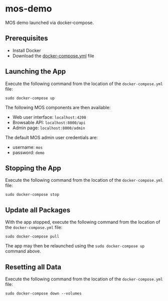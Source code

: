 # mos-demo

MOS demo launched via docker-compose.

## Prerequisites

* Install Docker
* Download the [docker-compose.yml](docker-compose.yml) file

## Launching the App

Execute the following command from the location of the `docker-compose.yml` file:
```
sudo docker-compose up
```

The following MOS components are then available:
* Web user interface: ``localhost:4200``
* Browsable API: ``localhost:8000/api``
* Admin page: ``localhost:8000/admin``

The default MOS admin user credentials are:
* username: ``mos``
* password: ``demo``

## Stopping the App

Execute the following command from the location of the `docker-compose.yml` file:
```
sudo docker-compose stop
```

## Update all Packages

With the app stopped, execute the following command from the location of the `docker-compose.yml` file:
```
sudo docker-compose pull
```
The app may then be relaunched using the `sudo docker-compose up` command above.	


## Resetting all Data

Execute the following command from the location of the `docker-compose.yml` file:
```
sudo docker-compose down --volumes
```

